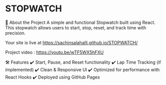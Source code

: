 # STOPWATCH

🚀 About the Project
A simple and functional Stopwatch built using React. This stopwatch allows users to start, stop, reset, and track time with precision.

Your site is live at https://sachinsalahalli.github.io/STOPWATCH/

Project  video : https://youtu.be/wTF5WX5hFXU

🛠️ Features
✔️ Start, Pause, and Reset functionality
✔️ Lap Time Tracking (if implemented)
✔️ Clean & Responsive UI
✔️ Optimized for performance with React Hooks
✔️ Deployed using GitHub Pages
